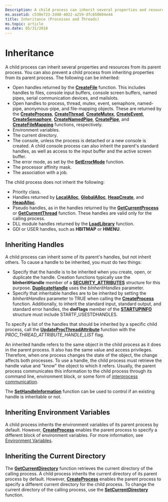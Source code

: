 ```yaml
---
Description: A child process can inherit several properties and resources from its parent process.
ms.assetid: c530e723-2d40-4022-a259-dfc650604e44
title: Inheritance (Processes and Threads)
ms.topic: article
ms.date: 05/31/2018
---
```


# Inheritance

A child process can inherit several properties and resources from its parent process. You can also prevent a child process from inheriting properties from its parent process. The following can be inherited:

-   Open handles returned by the [**CreateFile**](/windows/desktop/api/fileapi/nf-fileapi-createfilea) function. This includes handles to files, console input buffers, console screen buffers, named pipes, serial communication devices, and mailslots.
-   Open handles to process, thread, mutex, event, semaphore, named-pipe, anonymous-pipe, and file-mapping objects. These are returned by the [**CreateProcess**](/windows/win32/api/processthreadsapi/nf-processthreadsapi-createprocessa), [**CreateThread**](/windows/win32/api/processthreadsapi/nf-processthreadsapi-createthread), [**CreateMutex**](/windows/desktop/api/synchapi/nf-synchapi-createmutexa), [**CreateEvent**](/windows/desktop/api/synchapi/nf-synchapi-createeventa), [**CreateSemaphore**](/windows/desktop/api/winbase/nf-winbase-createsemaphorea), [**CreateNamedPipe**](/windows/desktop/api/winbase/nf-winbase-createnamedpipea), [**CreatePipe**](/windows/desktop/api/namedpipeapi/nf-namedpipeapi-createpipe), and [**CreateFileMapping**](/windows/desktop/api/winbase/nf-winbase-createfilemappinga) functions, respectively.
-   Environment variables.
-   The current directory.
-   The console, unless the process is detached or a new console is created. A child console process can also inherit the parent's standard handles, as well as access to the input buffer and the active screen buffer.
-   The error mode, as set by the [**SetErrorMode**](/windows/desktop/api/errhandlingapi/nf-errhandlingapi-seterrormode) function.
-   The processor affinity mask.
-   The association with a job.

The child process does not inherit the following:

-   Priority class.
-   Handles returned by [**LocalAlloc**](/windows/desktop/api/winbase/nf-winbase-localalloc), [**GlobalAlloc**](/windows/desktop/api/winbase/nf-winbase-globalalloc), [**HeapCreate**](/windows/desktop/api/heapapi/nf-heapapi-heapcreate), and [**HeapAlloc**](/windows/desktop/api/heapapi/nf-heapapi-heapalloc).
-   Pseudo handles, as in the handles returned by the [**GetCurrentProcess**](/windows/win32/api/processthreadsapi/nf-processthreadsapi-getcurrentprocess) or [**GetCurrentThread**](/windows/win32/api/processthreadsapi/nf-processthreadsapi-getcurrentthread) function. These handles are valid only for the calling process.
-   DLL module handles returned by the [**LoadLibrary**](/windows/desktop/api/libloaderapi/nf-libloaderapi-loadlibrarya) function.
-   GDI or USER handles, such as **HBITMAP** or **HMENU**.

## Inheriting Handles

A child process can inherit some of its parent's handles, but not inherit others. To cause a handle to be inherited, you must do two things:

-   Specify that the handle is to be inherited when you create, open, or duplicate the handle. Creation functions typically use the **bInheritHandle** member of a [**SECURITY\_ATTRIBUTES**](/previous-versions/windows/desktop/legacy/aa379560(v=vs.85)) structure for this purpose. [**DuplicateHandle**](/windows/desktop/api/handleapi/nf-handleapi-duplicatehandle) uses the *bInheritHandles* parameter.
-   Specify that inheritable handles are to be inherited by setting the *bInheritHandles* parameter to TRUE when calling the [**CreateProcess**](/windows/win32/api/processthreadsapi/nf-processthreadsapi-createprocessa) function. Additionally, to inherit the standard input, standard output, and standard error handles, the **dwFlags** member of the [**STARTUPINFO**](/windows/win32/api/processthreadsapi/ns-processthreadsapi-startupinfoa) structure must include STARTF\_USESTDHANDLES.

To specify a list of the handles that should be inherited by a specific child process, call the [**UpdateProcThreadAttribute**](/windows/win32/api/processthreadsapi/nf-processthreadsapi-updateprocthreadattribute) function with the *PROC_THREAD_ATTRIBUTE_HANDLE_LIST* flag.

An inherited handle refers to the same object in the child process as it does in the parent process. It also has the same value and access privileges. Therefore, when one process changes the state of the object, the change affects both processes. To use a handle, the child process must retrieve the handle value and "know" the object to which it refers. Usually, the parent process communicates this information to the child process through its command line, environment block, or some form of [interprocess communication](/windows/desktop/ipc/interprocess-communications).

The [**SetHandleInformation**](windows/win32/api/handleapi/nf-handleapi-sethandleinformation) function can be used to control if an existing handle is inheritable or not.

## Inheriting Environment Variables

A child process inherits the environment variables of its parent process by default. However, [**CreateProcess**](/windows/win32/api/processthreadsapi/nf-processthreadsapi-createprocessa) enables the parent process to specify a different block of environment variables. For more information, see [Environment Variables](environment-variables.md).

## Inheriting the Current Directory

The [**GetCurrentDirectory**](/windows/desktop/api/winbase/nf-winbase-getcurrentdirectory) function retrieves the current directory of the calling process. A child process inherits the current directory of its parent process by default. However, [**CreateProcess**](/windows/win32/api/processthreadsapi/nf-processthreadsapi-createprocessa) enables the parent process to specify a different current directory for the child process. To change the current directory of the calling process, use the [**SetCurrentDirectory**](/windows/desktop/api/winbase/nf-winbase-setcurrentdirectory) function.
